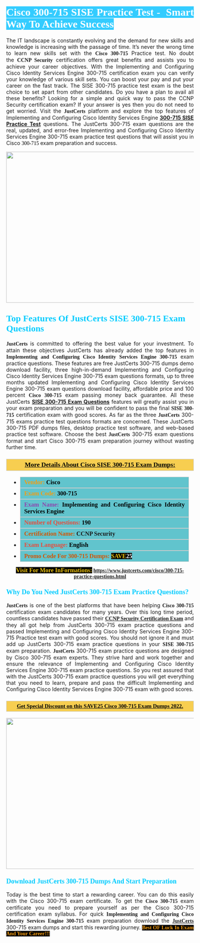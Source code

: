 <h1 style="text-align: justify;"><span style="color:#ffffff;"><span style="font-family:Georgia,serif;"><strong><span style="background-color:#33ccff;">Cisco 300-715 SISE Practice Test -&nbsp; Smart Way To Achieve Success</span></strong></span></span></h1>

<p style="text-align: justify;">The IT landscape is constantly evolving and the demand for new skills and knowledge is increasing with the passage of time. It&rsquo;s never the wrong time to learn new skills set with the&nbsp;<span style="font-family:Georgia,serif;"><strong>Cisco 300-715</strong></span>&nbsp;Practice test. No doubt the&nbsp;<span style="font-family:Georgia,serif;"><strong>CCNP Security</strong></span> certification offers great benefits and assists you to achieve your career objectives. With the Implementing and Configuring Cisco Identity Services Engine 300-715 certification exam you can verify your knowledge of various skill sets. You can boost your pay and put your career on the fast track. The SISE 300-715 practice test exam is the best choice to set apart from other candidates. Do you have a plan to avail all these benefits? Looking for a simple and quick way to pass the CCNP Security certification exam? If your answer is yes then you do not need to get worried. Visit the <span style="font-family:Georgia,serif;"><span style="font-size:14px;"><strong>JustCerts</strong></span></span> platform and explore the top features of Implementing and Configuring Cisco Identity Services Engine <strong><a href="https://www.justcerts.com/cisco/300-715-practice-questions.html">300-715 SISE Practice Test</a></strong> questions. The JustCerts 300-715 exam questions are the real, updated, and error-free Implementing and Configuring Cisco Identity Services Engine 300-715 exam practice test questions that will assist you in Cisco <span style="color:#000000;"><span style="font-size:14px;"><span style="font-family:Georgia,serif;">300-715&nbsp;</span></span></span>exam preparation and success.</p>

<p style="text-align: center;"><a href="https://www.justcerts.com/cisco/300-715-practice-questions.html"><img alt="" src="https://i.imgur.com/3zmepCe.jpg" style="width: 720px; height: 405px;" /></a></p>

<h2 style="margin-right:0in; margin-left:0in"><span style="color:#00ccff;"><span style="font-family:Georgia,serif;"><strong><span style="font-size:18pt">Top Features Of JustCerts SISE 300-715 Exam Questions</span></strong></span></span></h2>

<p style="text-align: justify;"><span style="font-family:Georgia,serif;"><span style="font-size:14px;"><strong>JustCerts</strong></span></span> is committed to offering the best value for your investment. To attain these objectives JustCerts has already added the top features in <span style="font-family:Georgia,serif;"><strong>Implementing and Configuring Cisco Identity Services Engine 300-715</strong></span> exam practice questions. These features are free JustCerts 300-715 dumps demo download facility, three high-in-demand Implementing and Configuring Cisco Identity Services Engine 300-715 exam questions formats, up to three months updated Implementing and Configuring Cisco Identity Services Engine 300-715 exam questions download facility, affordable price and 100 percent <span style="font-family:Georgia,serif;"><strong>Cisco 300-715</strong></span> exam passing money back guarantee. All these JustCerts <strong><a href="https://www.justcerts.com/cisco/300-715-practice-questions.html">SISE 300-715 Exam Questions</a></strong> features will greatly assist you in your exam preparation and you will be confident to pass the final <span style="font-family:Georgia,serif;"><strong>SISE 300-715</strong></span> certification exam with good scores. As far as the three <span style="font-size:14px;"><span style="font-family:Georgia,serif;"><strong>JustCerts</strong></span></span> 300-715 exams practice test questions formats are concerned. These JustCerts 300-715 PDF dumps files, desktop practice test software, and web-based practice test software. Choose the best <span style="font-size:14px;"><span style="font-family:Georgia,serif;"><strong>JustCerts</strong></span></span> 300-715 exam questions format and start Cisco 300-715 exam preparation journey without wasting further time.</p>

<h3 style="background: #f7ce50; border: 1px solid rgb(204, 204, 204); padding: 5px 10px; text-align: center;"><span style="font-family:Georgia,serif;"><u><u><span style="color:#000000;"><span style="font-size:11pt"><span style="line-height:normal"><b><span style="font-size:13.0pt"><span cambria="">More Details About Cisco&nbsp;SISE 300-715 Exam Dumps:</span></span></b></span></span></span></u></u></span></h3>

<ul>
	<li style="margin:0cm 10pt">
	<div style="background:#61c4cd; border: 1px solid rgb(204, 204, 204); padding: 5px 10px; text-align: justify;"><span style="font-family:Georgia,serif;"><span style="font-size:11pt"><span style="line-height:normal"><b><span style="font-size:12.0pt"><span new="" roman="" times=""><span style="color:#f39c12;">Vendor:</span> <span style="color:#000000;">Cisco</span></span></span></b></span></span></span></div>
	</li>
	<li style="margin:0cm 10pt">
	<div style="background: #61c4cd; border: 1px solid rgb(204, 204, 204); padding: 5px 10px; text-align: justify;"><span style="font-family:Georgia,serif;"><span style="font-size:11pt"><span style="line-height:normal"><b><span style="font-size:12.0pt"><span new="" roman="" times=""><span style="color:#f39c12;">Exam Code:</span> <span style="color:#000000;">300-715</span></span></span></b></span></span></span></div>
	</li>
	<li style="margin:0cm 10pt">
	<div style="background: #61c4cd; border: 1px solid rgb(204, 204, 204); padding: 5px 10px; text-align: justify;"><span style="font-family:Georgia,serif;"><span style="font-size:11pt"><span style="line-height:normal"><b><span style="font-size:12.0pt"><span new="" roman="" times=""><span style="color:#8e44ad;">Exam Name:</span> <span style="color:#000000;">Implementing and Configuring Cisco Identity Services Engine</span></span></span></b></span></span></span></div>
	</li>
	<li style="margin:0cm 10pt">
	<div style="background: #61c4cd; border: 1px solid rgb(204, 204, 204); padding: 5px 10px;"><span style="font-family:Georgia,serif;"><span style="font-size:11pt"><span style="line-height:normal"><b><span style="font-size:12.0pt"><span new="" roman="" times=""><span style="color:#e74c3c;">Number of Questions:</span><span style="color:#000000;"><span style="color:#f1c40f;"> </span>190</span></span></span></b></span></span></span></div>
	</li>
	<li style="margin:0cm 10pt">
	<div style="background: #61c4cd; border: 1px solid rgb(204, 204, 204); padding: 5px 10px; text-align: justify;"><span style="font-family:Georgia,serif;"><span style="font-size:11pt"><span style="line-height:normal"><b><span style="font-size:12.0pt"><span new="" roman="" times=""><span style="color:#d35400;">Certification Name:</span>&nbsp;CCNP Security</span></span></b></span></span></span></div>
	</li>
	<li style="margin:0cm 10pt">
	<div style="background: #61c4cd; border: 1px solid rgb(204, 204, 204); padding: 5px 10px; text-align: justify;"><span style="font-family:Georgia,serif;"><span style="font-size:11pt"><span style="line-height:normal"><b><span style="font-size:12.0pt"><span new="" roman="" times=""><span style="color:#e74c3c;">Exam Language:</span> <span style="color:#000000;">English</span></span></span></b></span></span></span></div>
	</li>
	<li style="margin:0cm 10pt">
	<div style="background: #61c4cd; border: 1px solid rgb(204, 204, 204); padding: 5px 10px;"><span style="font-family:Georgia,serif;"><span style="font-size:11pt"><span style="line-height:normal"><b><span style="font-size:12.0pt"><span new="" roman="" times=""><span style="color:#d35400;">Promo Code For 300-715 Dumps:</span><span style="color:#f1c40f;"> <span style="background-color:#000000;">SAVE</span></span><span style="color:#ffffff;"><span style="background-color:#000000;">25</span></span></span></span></b></span></span></span></div>
	</li>
</ul>

<p style="text-align: center;"><span style="font-family:Georgia,serif;"><strong><span style="font-size:16px;"><span style="color:#f1c40f;"><span style="background-color:#000000;">Visit For More InFormations:</span></span></span>&nbsp;<a href="https://www.justcerts.com/cisco/300-715-practice-questions.html">https://www.justcerts.com/cisco/300-715-practice-questions.html</a></strong></span></p>

<h3 style="margin-right:0in; margin-left:0in"><span style="color:#00ccff;"><span style="font-family:Georgia,serif;"><strong><span style="font-size:13.5pt">Why Do You Need JustCerts 300-715 Exam Practice Questions?</span></strong></span></span></h3>

<p style="text-align: justify;"><span style="font-size:14px;"><span style="font-family:Georgia,serif;"><strong>JustCerts</strong></span></span> is one of the best platforms that have been helping <span style="font-family:Georgia,serif;"><strong>Cisco 300-715</strong></span> certification exam candidates for many years. Over this long time period, countless candidates have passed their <a href="https://www.justcerts.com/cisco/ccnp-certification-exams.html"><span style="font-size:14px;"><span style="font-family:Georgia,serif;"><strong>CCNP Security Certification Exam</strong></span></span></a> and they all got help from JustCerts 300-715 exam practice questions and passed Implementing and Configuring Cisco Identity Services Engine 300-715 Practice test exam with good scores. You should not ignore it and must add up JustCerts 300-715 exam practice questions in your <span style="font-family:Georgia,serif;"><strong>SISE 300-715</strong></span> exam preparation. <span style="font-family:Georgia,serif;"><strong><span style="font-size:14px;">JustCerts</span></strong></span> 300-715 exam practice questions are designed by Cisco 300-715 exam experts. They strive hard and work together and ensure the relevance of Implementing and Configuring Cisco Identity Services Engine 300-715 exam practice questions. So you rest assured that with the JustCerts 300-715 exam practice questions you will get everything that you need to learn, prepare and pass the difficult Implementing and Configuring Cisco Identity Services Engine 300-715&nbsp;exam with good scores.</p>

<h3 style="background: rgb(247, 206, 80); border: 1px solid rgb(204, 204, 204); padding: 5px 10px; text-align: center;"><span style="font-family:Georgia,serif;"><u><span style="color:#000000;"><span style="font-size:11pt;"><span style="line-height:normal;"><b><span cambria="">Get Special Discount on this SAVE25 Cisco 300-715 Exam Dumps 2022.</span></b></span></span></span></u></span></h3>

<p style="text-align: center;"><a href="https://www.justcerts.com/cisco/300-715-practice-questions.html"><img alt="" src="https://i.imgur.com/fQyYzMS.jpg" style="width: 720px; height: 405px;" /></a></p>

<h3 style="margin-right:0in; margin-left:0in"><span style="color:#00ccff;"><span style="font-family:Georgia,serif;"><strong><span style="font-size:13.5pt">Download JustCerts 300-715 Dumps And Start Preparation</span></strong></span></span></h3>

<p style="text-align: justify;">Today is the best time to start a rewarding career. You can do this easily with the Cisco 300-715 exam certificate. To get the <span style="font-family:Georgia,serif;"><strong>Cisco 300-715</strong></span> exam certificate you need to prepare yourself as per the Cisco 300-715 certification exam syllabus. For quick <span style="font-family:Georgia,serif;"><strong>Implementing and Configuring Cisco Identity Services Engine 300-715</strong></span> exam preparation download the <a href="https://www.justcerts.com/"><strong><span style="font-family:Georgia,serif;"><span style="font-size:14px;">JustCerts</span></span></strong></a> 300-715 exam dumps and start this rewarding journey. <span style="color:#f39c12;"><span style="font-family:Georgia,serif;"><span style="font-size:14px;"><strong><span style="background-color:#000000;">Best OF&nbsp;Luck In Exam And Your Career!!!</span></strong></span></span></span></p>
